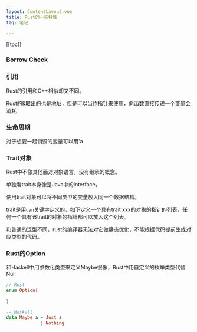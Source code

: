 ```yaml
---
layout: ContentLayout.vue
title: Rust的一些特性
tag: 笔记

---
```


[[toc]]



### Borrow Check



### 引用

Rust的引用和C++相似却又不同。

Rust的&取出的也是地址，但是可以当作指针来使用，向函数直接传递一个变量会消耗



### 生命周期

对于想要一起销毁的变量可以用'a

### Trait对象

Rust中不像其他面对对象语言，没有继承的概念。

单独看trait本身像是Java中的interface。

使用trait对象可以将不同类型的变量放入同一个数据结构。

trait是用`dyn`关键字定义的，如下定义一个具有trait xxx的对象的指针的列表，任何一个具有该trait的对象的指针都可以放入这个列表。

和普通的泛型不同，rust的编译器无法对它做静态优化，不能根据代码提前生成对应类型的代码。





### Rust的Option

和Haskell中用参数化类型来定义Maybe很像，Rust中用自定义的枚举类型代替Null

```rust
// Rust
enum Option{
    
}
```

```haskell
-- Haskell
data Maybe a = Just a
			 | Nothing
```

